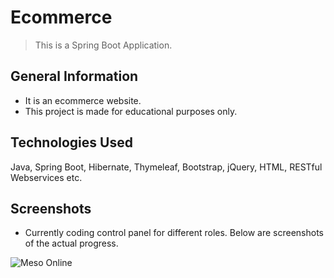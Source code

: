 # Ecommerce
> This is a Spring Boot Application.


## General Information
- It is an ecommerce website.
- This project is made for educational purposes only.


## Technologies Used
Java, Spring Boot, Hibernate, Thymeleaf, Bootstrap, jQuery, HTML, RESTful Webservices etc.


## Screenshots
- Currently coding control panel for different roles. Below are screenshots of the actual progress.


![Meso Online](https://github.com/ardonb/ecommerceweb/blob/main/EcommerceProject/EcommerceWebParent/EcommerceBackEnd/src/main/resources/static/images/Currently-Coding.JPG)
